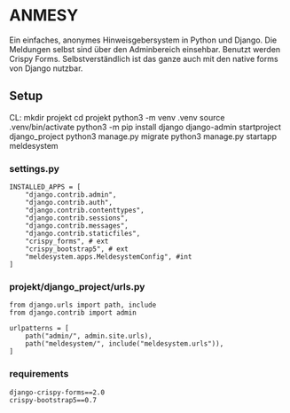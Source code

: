 # ANMESY
Ein einfaches, anonymes Hinweisgebersystem in Python und Django. Die Meldungen selbst sind über den Adminbereich einsehbar.
Benutzt werden Crispy Forms. Selbstverständlich ist das ganze auch mit den native forms von Django nutzbar.

## Setup

CL:
    mkdir projekt
    cd projekt
    python3 -m venv .venv
    source .venv/bin/activate
    python3 -m pip install django
    django-admin startproject django_project
    python3 manage.py migrate
    python3 manage.py startapp meldesystem
    
### settings.py
    INSTALLED_APPS = [
        "django.contrib.admin",
        "django.contrib.auth",
        "django.contrib.contenttypes",
        "django.contrib.sessions",
        "django.contrib.messages",
        "django.contrib.staticfiles",
        "crispy_forms", # ext
        "crispy_bootstrap5", # ext
        "meldesystem.apps.MeldesystemConfig", #int
    ]

### projekt/django_project/urls.py
    from django.urls import path, include
    from django.contrib import admin

    urlpatterns = [
	    path("admin/", admin.site.urls),
	    path("meldesystem/", include("meldesystem.urls")),
    ]

### requirements
    django-crispy-forms==2.0
    crispy-bootstrap5==0.7
